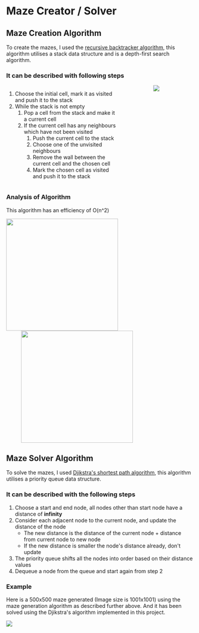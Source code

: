 # Maze Creator / Solver

## Maze Creation Algorithm
To create the mazes, I used the [recursive backtracker algorithm](https://en.wikipedia.org/wiki/Maze_generation_algorithm#Recursive_backtracker), this algorithm
utilises a stack data structure and is a depth-first search algorithm.

### It can be described with following steps

<div style="display: grid; grid-template-columns: 60% 40%; ">
<div>
    <ol>
        <li>Choose the initial cell, mark it as visited and push it to the stack</li>
        <li>While the stack is not empty
            <ol>
                <li>Pop a cell from the stack and make it a current cell</li>
                <li>If the current cell has any neighbours which have not been visited
                    <ol>
                        <li>Push the current cell to the stack</li>
                        <li>Choose one of the unvisited neighbours</li>
                        <li>Remove the wall between the current cell and the chosen cell</li>
                        <li>Mark the chosen cell as visited and push it to the stack</li>
                    </ol>
                </li>
            </ol>
        </li>
    </ol>
</div>

<div style="text-align: center;">
<img src="https://i.imgur.com/lK2jY41.gif">
</div>
</div>


### Analysis of Algorithm
This algorithm has an efficiency of O(n^2)

<img src="https://i.imgur.com/cnYmRiC.png" height="300">
<img src="https://i.imgur.com/dwHmZui.png" height="300" style="padding: 0 40px;">

## Maze Solver Algorithm
To solve the mazes, I used [Djikstra's shortest path algorithm](https://en.wikipedia.org/wiki/Dijkstra%27s_algorithm#Algorithm), this algorithm utilises a priority queue data structure.

### It can be described with the following steps
1. Choose a start and end node, all nodes other than start node have a distance of **infinity**
2. Consider each adjacent node to the current node, and update the distance of the node 
    - The new distance is the distance of the current node + distance from current node to new node
    - If the new distance is smaller the node's distance already, don't update
3. The priority queue shifts all the nodes into order based on their distance values
4. Dequeue a node from the queue and start again from step 2

### Example
Here is a 500x500 maze generated (Image size is 1001x1001) using the maze generation algorithm as described further above. And it has been solved using the Djikstra's algorithm implemented in this project.

<img src="https://i.imgur.com/9UdY6ho.png">